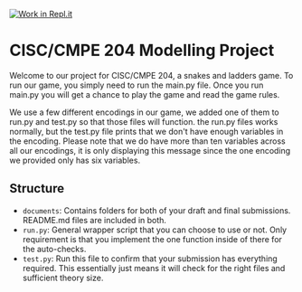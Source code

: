 [![Work in Repl.it](https://classroom.github.com/assets/work-in-replit-14baed9a392b3a25080506f3b7b6d57f295ec2978f6f33ec97e36a161684cbe9.svg)](https://classroom.github.com/online_ide?assignment_repo_id=317972&assignment_repo_type=GroupAssignmentRepo)

# CISC/CMPE 204 Modelling Project

Welcome to our project for CISC/CMPE 204, a snakes and ladders game.
To run our game, you simply need to run the main.py file. Once you run main.py you will get a chance to play the game and read the game rules.

We use a few different encodings in our game, we added one of them to run.py and test.py so that those files will function.
the run.py files works normally, but the test.py file prints that we don't have enough variables in the encoding.
Please note that we do have more than ten variables across all our encodings, it is only displaying this message since the one encoding we provided only has six variables.

## Structure

* `documents`: Contains folders for both of your draft and final submissions. README.md files are included in both.
* `run.py`: General wrapper script that you can choose to use or not. Only requirement is that you implement the one function inside of there for the auto-checks.
* `test.py`: Run this file to confirm that your submission has everything required. This essentially just means it will check for the right files and sufficient theory size.
